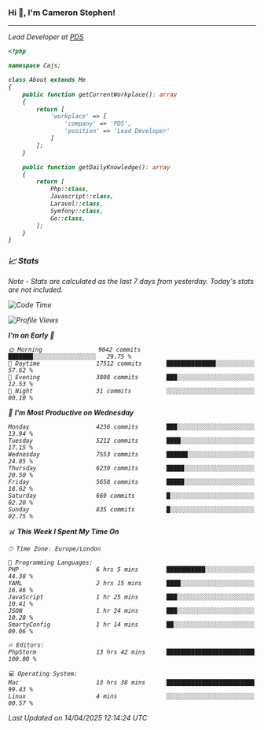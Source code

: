 ### Hi 👋, I'm Cameron Stephen!
<hr>
<p><em>Lead Developer at <a href="https://prindatasolutions.co.uk">PDS</a></p>


```php
<?php

namespace Cajs;

class About extends Me
{
    public function getCurrentWorkplace(): array
    {
        return [
            'workplace' => [
                'company' => 'PDS',
                'position' => 'Lead Developer'
            ]
        ];
    }

    public function getDailyKnowledge(): array
    {
        return [
            Php::class,
            Javascript::class,
            Laravel::class,
            Symfony::class,
            Go::class,
        ];
    }
}
```

### 📈 Stats
<p><em>Note - Stats are calculated as the last 7 days from yesterday. Today's stats are not included.</em></p>


<!--START_SECTION:waka-->
![Code Time](http://img.shields.io/badge/Code%20Time-4%2C457%20hrs%2031%20mins-blue)

![Profile Views](http://img.shields.io/badge/Profile%20Views-0-blue)

**I'm an Early 🐤** 

```text
🌞 Morning                9042 commits        ███████░░░░░░░░░░░░░░░░░░   29.75 % 
🌆 Daytime                17512 commits       ██████████████░░░░░░░░░░░   57.62 % 
🌃 Evening                3808 commits        ███░░░░░░░░░░░░░░░░░░░░░░   12.53 % 
🌙 Night                  31 commits          ░░░░░░░░░░░░░░░░░░░░░░░░░   00.10 % 
```
📅 **I'm Most Productive on Wednesday** 

```text
Monday                   4236 commits        ███░░░░░░░░░░░░░░░░░░░░░░   13.94 % 
Tuesday                  5212 commits        ████░░░░░░░░░░░░░░░░░░░░░   17.15 % 
Wednesday                7553 commits        ██████░░░░░░░░░░░░░░░░░░░   24.85 % 
Thursday                 6230 commits        █████░░░░░░░░░░░░░░░░░░░░   20.50 % 
Friday                   5658 commits        █████░░░░░░░░░░░░░░░░░░░░   18.62 % 
Saturday                 669 commits         █░░░░░░░░░░░░░░░░░░░░░░░░   02.20 % 
Sunday                   835 commits         █░░░░░░░░░░░░░░░░░░░░░░░░   02.75 % 
```


📊 **This Week I Spent My Time On** 

```text
🕑︎ Time Zone: Europe/London

💬 Programming Languages: 
PHP                      6 hrs 5 mins        ███████████░░░░░░░░░░░░░░   44.38 % 
YAML                     2 hrs 15 mins       ████░░░░░░░░░░░░░░░░░░░░░   16.46 % 
JavaScript               1 hr 25 mins        ███░░░░░░░░░░░░░░░░░░░░░░   10.41 % 
JSON                     1 hr 24 mins        ███░░░░░░░░░░░░░░░░░░░░░░   10.28 % 
SmartyConfig             1 hr 14 mins        ██░░░░░░░░░░░░░░░░░░░░░░░   09.06 % 

🔥 Editors: 
PhpStorm                 13 hrs 42 mins      █████████████████████████   100.00 % 

💻 Operating System: 
Mac                      13 hrs 38 mins      █████████████████████████   99.43 % 
Linux                    4 mins              ░░░░░░░░░░░░░░░░░░░░░░░░░   00.57 % 
```


 Last Updated on 14/04/2025 12:14:24 UTC
<!--END_SECTION:waka-->
